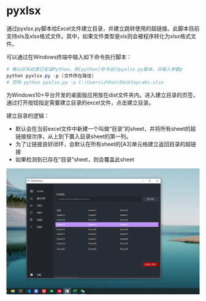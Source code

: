 # pyxlsx

通过pyxlsx.py脚本给Excel文件建立目录，并建立跳转使用的超链接。此脚本目前支持xls及xlsx格式文件。其中，如果文件类型是xls则会被程序转化为xlsx格式文件。

可以通过在Windows终端中输入如下命令执行脚本：

```powershell
# 确认好系统里已安装Python。用[python]命令运行pyxlsx.py脚本，并输入参数p
python pyxlsx.py -p [文件所在路径]
# 范例 python pyxlsx.py -p C:\Users\zhhon\Desktop\abc.xlsx
```

为Windows10+平台开发的桌面版应用放在dist文件夹内。进入建立目录的页签，通过打开按钮指定需要建立目录的excel文件，点击建立目录。

建立目录的逻辑：

* 默认会在当前excel文件中新建一个叫做“目录”的sheet，并将所有sheet的超链接按次序，从上到下置入目录sheet的第一列。
* 为了让链接良好闭环，会默认在所有sheet的[A3]单元格建立返回目录的超链接
* 如果检测到已存在“目录”sheet，则会覆盖此sheet

![1656471552311](image/README/1656471552311.png)
